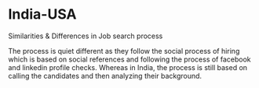 # India-USA
Similarities &amp; Differences in Job search process


The process is quiet different as they follow the social process of hiring which is based on social references and following the process of facebook and linkedin profile checks.
Whereas in India, the process is still based on calling the candidates and then analyzing their background.
